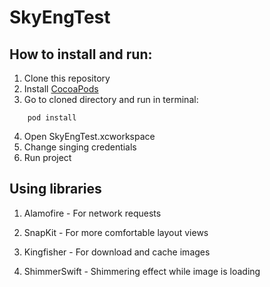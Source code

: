 # SkyEngTest

## How to install and run:
1. Clone this repository
2. Install [CocoaPods](https://cocoapods.org)
3. Go to cloned directory and run in terminal:
```
    pod install
```
4. Open SkyEngTest.xcworkspace
5. Change singing credentials
6. Run project

## Using libraries

1. Alamofire - For network requests

2. SnapKit - For more comfortable layout views

3. Kingfisher - For download and cache images

4. ShimmerSwift - Shimmering effect while image is loading
